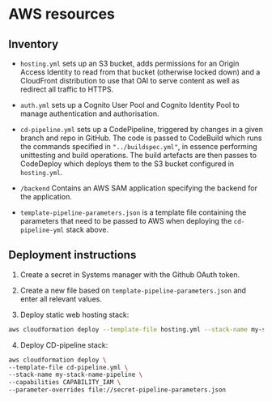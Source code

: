 # AWS resources

## Inventory

- `hosting.yml` sets up an S3 bucket, adds permissions for an Origin Access Identity to read from that bucket (otherwise locked down) and a CloudFront distribution to use that OAI to serve content as well as redirect all traffic to HTTPS.

- `auth.yml` sets up a Cognito User Pool and Cognito Identity Pool to manage authentication and authorisation.

- `cd-pipeline.yml`
  sets up a CodePipeline, triggered by changes in a given branch and repo in GitHub. The code is passed to CodeBuild which runs the commands specified in `"../buildspec.yml"`, in essence performing unittesting and build operations. The build artefacts are then passes to CodeDeploy which deploys them to the S3 bucket configured in `hosting.yml`.

- `/backend` Contains an AWS SAM application specifying the backend for the application.

- `template-pipeline-parameters.json` is a template file containing the parameters that need to be passed to AWS when deploying the `cd-pipeline-yml` stack above.

## Deployment instructions

1. Create a secret in Systems manager with the Github OAuth token.

2. Create a new file based on `template-pipeline-parameters.json` and enter all relevant values.

3. Deploy static web hosting stack:

```bash
aws cloudformation deploy --template-file hosting.yml --stack-name my-stack-name
```

4. Deploy CD-pipeline stack:

```bash
aws cloudformation deploy \
--template-file cd-pipeline.yml \
--stack-name my-stack-name-pipeline \
--capabilities CAPABILITY_IAM \
--parameter-overrides file://secret-pipeline-parameters.json
```
